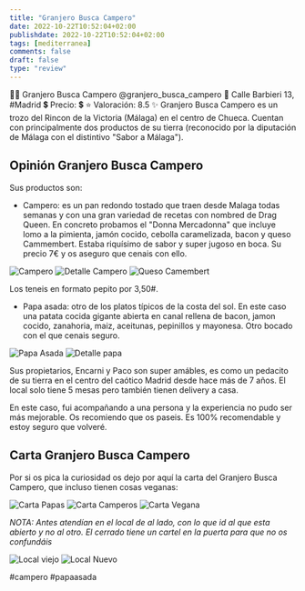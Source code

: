 ```yaml
---
title: "Granjero Busca Campero"
date: 2022-10-22T10:52:04+02:00
publishdate: 2022-10-22T10:52:04+02:00
tags: [mediterranea]
comments: false
draft: false
type: "review"
---
```


👨‍🍳 Granjero Busca Campero @granjero_busca_campero
📍 Calle Barbieri 13, #Madrid
💲 Precio: 💲
⭐️ Valoración: 8.5
✨ Granjero Busca Campero es un trozo del Rincon de la Victoria (Málaga) en el centro de Chueca. Cuentan con principalmente dos productos de su tierra (reconocido por la diputación de Málaga con el distintivo "Sabor a Málaga").

## Opinión Granjero Busca Campero

Sus productos son:
- Campero: es un pan redondo tostado que traen desde Malaga todas semanas y con una gran variedad de recetas con nombred de Drag Queen. En concreto probamos el "Donna Mercadonna" que incluye lomo a la pimienta, jamón cocido, cebolla caramelizada, bacon y queso Cammembert. Estaba riquísimo de sabor y super jugoso en boca. Su precio 7€ y os aseguro que cenais con ello.

![Campero](images/campero-donna-mercadonna.webp)
![Detalle Campero](images/detalle-campero-mercadonna.webp)
![Queso Camembert](images/queso-camembert.webp)

Los teneis en formato pepito por 3,50#.

- Papa asada: otro de los platos típicos de la costa del sol. En este caso una patata cocida gigante abierta en canal rellena de bacon, jamon cocido, zanahoria, maiz, aceitunas, pepinillos y mayonesa. Otro bocado con el que cenais seguro.

![Papa Asada](images/papa-asada.webp)
![Detalle papa](images/detalle-papa-asada.webp)

Sus propietarios, Encarni y Paco son super amábles, es como un pedacito de su tierra en el centro del caótico Madrid desde hace más de 7 años. El local solo tiene 5 mesas pero también tienen delivery a casa.

En este caso, fui acompañando a una persona y la experiencia no pudo ser más mejorable. Os recomiendo que os paseis. Es 100% recomendable y estoy seguro que volveré.

## Carta Granjero Busca Campero

Por si os pica la curiosidad os dejo por aquí la carta del Granjero Busca Campero, que incluso tienen cosas veganas:

![Carta Papas](images/carta-papa-asada.webp)
![Carta Camperos](images/carta-camperos.webp)
![Carta Vegana](images/carta-campero-vegana.webp)

*NOTA: Antes atendían en el local de al lado, con lo que id al que esta abierto y no al otro. El cerrado tiene un cartel en la puerta para que no os confundáis*

![Local viejo](images/local-viejo-campero.webp)
![Local Nuevo](images/local-nuevo-campero.webp)

#campero #papaasada